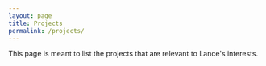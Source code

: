 ```yaml
---
layout: page
title: Projects
permalink: /projects/
---
```


This page is meant to list the projects that are relevant to Lance's interests.